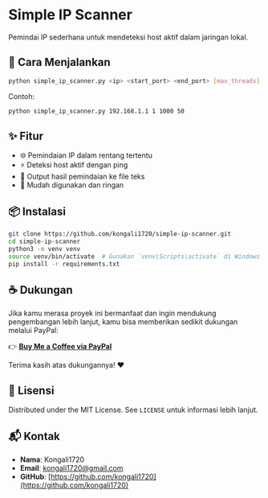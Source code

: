 # Simple IP Scanner

Pemindai IP sederhana untuk mendeteksi host aktif dalam jaringan lokal.

## 🔧 Cara Menjalankan

```bash
python simple_ip_scanner.py <ip> <start_port> <end_port> [max_threads]
```

Contoh:

```bash
python simple_ip_scanner.py 192.168.1.1 1 1000 50
```

## ✨ Fitur

- 🌐 Pemindaian IP dalam rentang tertentu  
- ⚡ Deteksi host aktif dengan ping  
- 📝 Output hasil pemindaian ke file teks  
- 🚀 Mudah digunakan dan ringan  

## 📦 Instalasi

```bash
git clone https://github.com/kongali1720/simple-ip-scanner.git
cd simple-ip-scanner
python3 -m venv venv
source venv/bin/activate  # Gunakan `venv\Scripts\activate` di Windows
pip install -r requirements.txt
```

## ☕ Dukungan

Jika kamu merasa proyek ini bermanfaat dan ingin mendukung pengembangan lebih lanjut, kamu bisa memberikan sedikit dukungan melalui PayPal:

👉 [**Buy Me a Coffee via PayPal**](https://www.paypal.me/bungtempong99)

Terima kasih atas dukungannya! ❤️

## 📄 Lisensi

Distributed under the MIT License. See `LICENSE` untuk informasi lebih lanjut.

## 📬 Kontak

- **Nama**: Kongali1720  
- **Email**: [kongali1720@gmail.com](mailto:kongali1720@gmail.com)  
- **GitHub**: [https://github.com/kongali1720](https://github.com/kongali1720)
